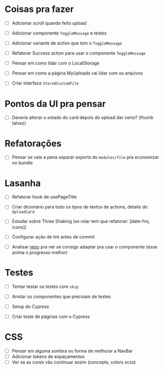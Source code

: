 # Coisas pra fazer
- [ ] Adicionar scroll quando feito upload
- [ ] Adicionar componente `ToggleMessage` e testes
- [ ] Adicionar variante de action que tem o `ToggleMessage`
- [ ] Refatorar Success action para usar o componente `ToggleMessage`
- [ ] Pensar em como lidar com o LocalStorage
- [ ] Pensar em como a página MyUploads vai lidar com os arquivos
- [ ] Criar interface `StoredCustomFile`


# Pontos da UI pra pensar
- [ ] Deveria alterar o estado do card depois do upload dar certo? (thumb talvez)


# Refatorações
- [ ] Pensar se vale a pena separar exports do `modules/file` pra economizar no bundle


# Lasanha
- [ ] Refatorar hook de usePageTitle
- [ ] Criar dicionário para todo os tipos de textos de actions, details do `UploadCard`
- [ ] Estudar sobre Three Shaking (se rolar tem que refatorar: [date-fns, icons])
- [ ] Configurar ação de lint antes de commit
- [ ] Analisar [repo](https://github.com/wmartins/react-circular-progress) pra ver se consigo adaptar pra usar o componente (esse anima o progresso melhor)


# Testes
- [ ] Tentar testar os testes com `skip`
- [ ] Anotar os componentes que precisam de testes
- [ ] Setup do Cypress
- [ ] Criar teste de páginas com o Cypress


# CSS
- [ ] Pensar em alguma sombra ou forma de melhorar a NavBar
- [ ] Adicionar tokens de espaçamentos
- [ ] Ver se as cores vão continuar assim (concepts, colors scss)
